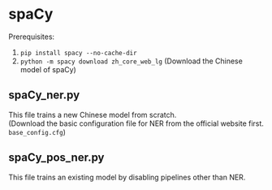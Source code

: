 # spaCy
Prerequisites: <br>
1. ```pip install spacy --no-cache-dir```
2. ```python -m spacy download zh_core_web_lg``` (Download the Chinese model of spaCy)
## spaCy_ner.py
This file trains a new Chinese model from scratch. <br>
(Download the basic configuration file for NER from the official website first. ```base_config.cfg```)
## spaCy_pos_ner.py
This file trains an existing model by disabling pipelines other than NER.
